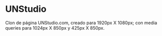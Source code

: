 # UNStudio
Clon de página UNStudio.com, creado para 1920px X 1080px; con media queries para 1024px X 850px y 425px X 850px.
